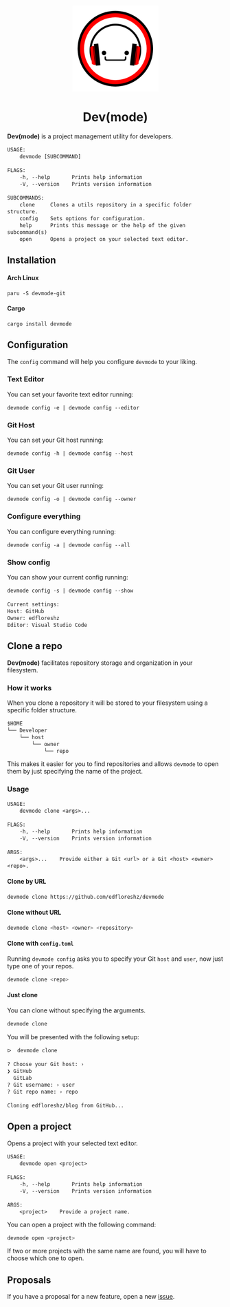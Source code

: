 <div align="center">
    <img width=200 src="assets/logo.png"/>
    <h1>Dev(mode)</h1>
</div>

**Dev(mode)** is a project management utility for developers.

```
USAGE:
    devmode [SUBCOMMAND]

FLAGS:
    -h, --help       Prints help information
    -V, --version    Prints version information

SUBCOMMANDS:
    clone     Clones a utils repository in a specific folder structure.
    config    Sets options for configuration.
    help      Prints this message or the help of the given subcommand(s)
    open      Opens a project on your selected text editor.
```

## Installation

#### Arch Linux
```
paru -S devmode-git
```

#### Cargo
```
cargo install devmode
```


## Configuration

The `config` command will help you configure `devmode` to your liking.

### Text Editor

You can set your favorite text editor running:

```
devmode config -e | devmode config --editor
``` 

### Git Host

You can set your Git host running:

```
devmode config -h | devmode config --host
``` 

### Git User

You can set your Git user running:

```
devmode config -o | devmode config --owner
``` 

### Configure everything

You can configure everything running:

```
devmode config -a | devmode config --all
``` 

### Show config

You can show your current config running:

```
devmode config -s | devmode config --show

Current settings:
Host: GitHub
Owner: edfloreshz
Editor: Visual Studio Code
``` 

## Clone a repo

**Dev(mode)** facilitates repository storage and organization in your filesystem.

### How it works

When you clone a repository it will be stored to your filesystem using a specific folder structure.

```
$HOME
└── Developer
    └── host
        └── owner
            └── repo
```

This makes it easier for you to find repositories and allows `devmode` to open them by just specifying the name of the
project.

### Usage

```
USAGE:
    devmode clone <args>...

FLAGS:
    -h, --help       Prints help information
    -V, --version    Prints version information

ARGS:
    <args>...    Provide either a Git <url> or a Git <host> <owner> <repo>.
```

#### Clone by URL

```bash
devmode clone https://github.com/edfloreshz/devmode
```

#### Clone without URL

```bash
devmode clone <host> <owner> <repository>
```

#### Clone with `config.toml`

Running `devmode config` asks you to specify your Git `host` and `user`, now just type one of your repos.

```bash
devmode clone <repo>
```

#### Just clone

You can clone without specifying the arguments.

```bash
devmode clone
```

You will be presented with the following setup:

```
ᐅ  devmode clone

? Choose your Git host: ›
❯ GitHub
  GitLab
? Git username: › user
? Git repo name: › repo

Cloning edfloreshz/blog from GitHub...
```

## Open a project

Opens a project with your selected text editor.

```
USAGE:
    devmode open <project>

FLAGS:
    -h, --help       Prints help information
    -V, --version    Prints version information

ARGS:
    <project>    Provide a project name.
```

You can open a project with the following command:

```bash
devmode open <project>
```

If two or more projects with the same name are found, you will have to choose which one to open.

## Proposals
If you have a proposal for a new feature, open a new [issue](https://github.com/edfloreshz/devmode/issues).
